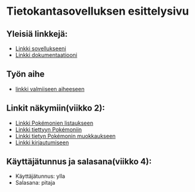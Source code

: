 ﻿# Tietokantasovelluksen esittelysivu

## Yleisiä linkkejä:

* [Linkki sovellukseeni](http://spmahlqv.users.cs.helsinki.fi/pokemon-tietokanta)
* [Linkki dokumentaatiooni](https://docs.google.com/document/d/e/2PACX-1vRIAMOKtLvJPCaBZ_0MZdFGC2W3bOECXCLDdi449uBRNvw4ncFMD_5QOrIzRUGPQY-ogcKMrWAfWofW/pub)

## Työn aihe

* [linkki valmiiseen aiheeseen](http://advancedkittenry.github.io/suunnittelu_ja_tyoymparisto/aiheet/Pokemon-kanta.html) 

## Linkit näkymiin(viikko 2):

* [Linkki Pokémonien listaukseen](http://spmahlqv.users.cs.helsinki.fi/pokemon-tietokanta/pokemon#)
* [Linkki tiettyyn Pokémoniin](http://spmahlqv.users.cs.helsinki.fi/pokemon-tietokanta/pokemon/1)
* [Linkki tietyn Pokémonin muokkaukseen](http://spmahlqv.users.cs.helsinki.fi/pokemon-tietokanta/pokemon/1/muokkaus)
* [Linkki kirjautumiseen](http://spmahlqv.users.cs.helsinki.fi/pokemon-tietokanta/login)


## Käyttäjätunnus ja salasana(viikko 4):

* Käyttäjätunnus: ylla
* Salasana: pitaja

